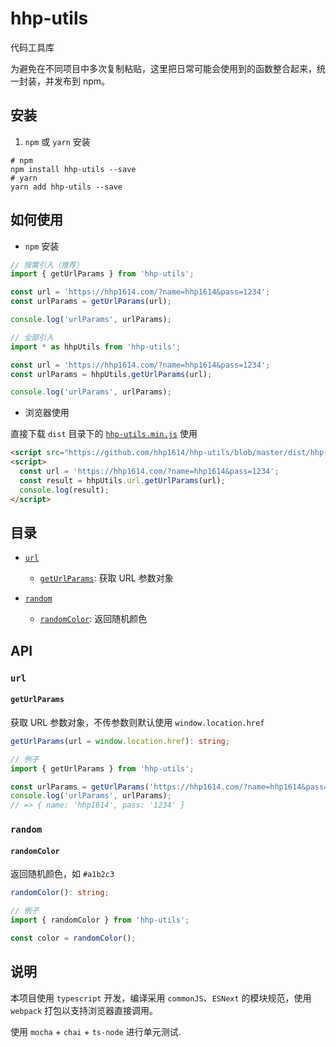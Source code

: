 # hhp-utils

代码工具库

为避免在不同项目中多次复制粘贴，这里把日常可能会使用到的函数整合起来，统一封装，并发布到 npm。

## 安装

1. `npm` 或 `yarn` 安装

```shell
# npm
npm install hhp-utils --save
# yarn
yarn add hhp-utils --save
```

## 如何使用

- `npm` 安装

```ts
// 按需引入（推荐）
import { getUrlParams } from 'hhp-utils';

const url = 'https://hhp1614.com/?name=hhp1614&pass=1234';
const urlParams = getUrlParams(url);

console.log('urlParams', urlParams);
```

```ts
// 全部引入
import * as hhpUtils from 'hhp-utils';

const url = 'https://hhp1614.com/?name=hhp1614&pass=1234';
const urlParams = hhpUtils.getUrlParams(url);

console.log('urlParams', urlParams);
```

- 浏览器使用

直接下载 `dist` 目录下的 [`hhp-utils.min.js`](https://github.com/hhp1614/hhp-utils/blob/master/dist/hhp-utils.min.js) 使用

```html
<script src="https://github.com/hhp1614/hhp-utils/blob/master/dist/hhp-utils.min.js"></script>
<script>
  const url = 'https://hhp1614.com/?name=hhp1614&pass=1234';
  const result = hhpUtils.url.getUrlParams(url);
  console.log(result);
</script>
```

## 目录

- [`url`](#`url`)

  - [`getUrlParams`](#`getUrlParams`): 获取 URL 参数对象

* [`random`](#`random`)

  - [`randomColor`](#`randomColor`): 返回随机颜色

## API

### `url`

#### `getUrlParams`

获取 URL 参数对象，不传参数则默认使用 `window.location.href`

```ts
getUrlParams(url = window.location.href): string;

// 例子
import { getUrlParams } from 'hhp-utils';

const urlParams = getUrlParams('https://hhp1614.com/?name=hhp1614&pass=1234');
console.log('urlParams', urlParams);
// => { name: 'hhp1614', pass: '1234' }
```

### `random`

#### `randomColor`

返回随机颜色，如 `#a1b2c3`

```ts
randomColor(): string;

// 例子
import { randomColor } from 'hhp-utils';

const color = randomColor();
```

## 说明

本项目使用 `typescript` 开发，编译采用 `commonJS`、`ESNext` 的模块规范，使用 `webpack` 打包以支持浏览器直接调用。

使用 `mocha` + `chai` + `ts-node` 进行单元测试.
